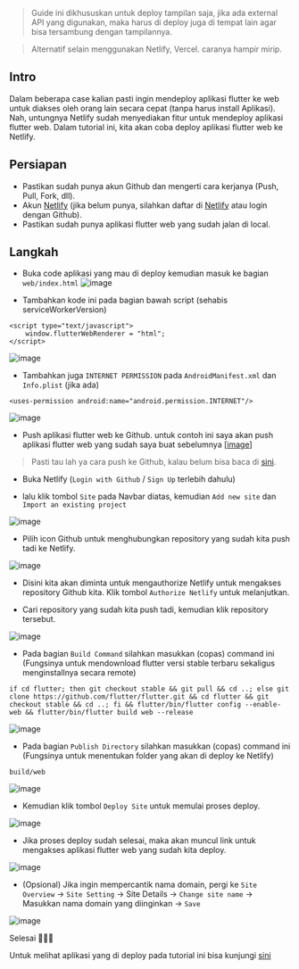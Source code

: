 

> Guide ini dikhususkan untuk deploy tampilan saja, jika ada external API yang digunakan, maka harus di deploy juga di tempat lain agar bisa tersambung dengan tampilannya.

> Alternatif selain menggunakan Netlify, Vercel. caranya hampir mirip.

## Intro

Dalam beberapa case kalian pasti ingin mendeploy aplikasi flutter ke web untuk diakses oleh orang lain secara cepat (tanpa harus install Aplikasi). Nah, untungnya Netlify sudah menyediakan fitur untuk mendeploy aplikasi flutter web. Dalam tutorial ini, kita akan coba deploy aplikasi flutter web ke Netlify.

## Persiapan



- Pastikan sudah punya akun Github dan mengerti cara kerjanya (Push, Pull, Fork, dll).
- Akun [Netlify](www.netlify.com/)  (jika belum punya, silahkan daftar di [Netlify](www.netlify.com/) atau login dengan Github).
- Pastikan sudah punya aplikasi flutter web yang sudah jalan di local.

## Langkah

- Buka code aplikasi yang mau di deploy kemudian masuk ke bagian `web/index.html`
![image](https://user-images.githubusercontent.com/45744788/201647348-d56d843e-7f33-4e7c-9f3a-27de33a8eccb.png)


- Tambahkan kode ini pada bagian bawah script (sehabis serviceWorkerVersion)
```
<script type="text/javascript">
    window.flutterWebRenderer = "html";
</script>
```
![image](https://user-images.githubusercontent.com/45744788/201647740-29761dcd-0331-47a5-b6f0-7ba3efaea949.png)

- Tambahkan juga `INTERNET PERMISSION` pada `AndroidManifest.xml` dan `Info.plist` (jika ada)

```
<uses-permission android:name="android.permission.INTERNET"/>
```

![image](https://user-images.githubusercontent.com/45744788/201659635-27718925-29c6-4ea9-88e0-d616716ba51b.png)




- Push aplikasi flutter web ke Github. untuk contoh ini saya akan push aplikasi flutter web yang sudah saya buat sebelumnya [[image](![image](https://user-images.githubusercontent.com/45744788/201641608-ebe6fbd8-9df3-40da-8668-ecb7ddaf3ec2.png))]

> Pasti tau lah ya cara push ke Github, kalau belum bisa baca di [sini](https://techobservatory.com/how-to-push-code-from-visual-studio-code-to-github/). 

- Buka Netlify (`Login with Github` / `Sign Up` terlebih dahulu)

- lalu klik tombol `Site` pada Navbar diatas, kemudian `Add new site` dan `Import an existing project` 

![image](https://user-images.githubusercontent.com/45744788/201642267-2024703f-79d3-42b3-9b39-79f7609a143b.png)

- Pilih icon Github untuk menghubungkan repository yang sudah kita push tadi ke Netlify.

![image](https://user-images.githubusercontent.com/45744788/201643631-89750477-abbf-42a8-ad09-ddc34fd2818f.png)

- Disini kita akan diminta untuk mengauthorize Netlify untuk mengakses repository Github kita. Klik tombol `Authorize Netlify` untuk melanjutkan.

- Cari repository yang sudah kita push tadi, kemudian klik repository tersebut.

![image](https://user-images.githubusercontent.com/45744788/201644372-b2dca78e-5864-4802-8633-4b83e581b277.png)

- Pada bagian `Build Command` silahkan masukkan (copas) command ini (Fungsinya untuk mendownload flutter versi stable terbaru sekaligus menginstallnya secara remote)

```
if cd flutter; then git checkout stable && git pull && cd ..; else git clone https://github.com/flutter/flutter.git && cd flutter && git checkout stable && cd ..; fi && flutter/bin/flutter config --enable-web && flutter/bin/flutter build web --release
````

![image](https://user-images.githubusercontent.com/45744788/201645191-c8e1d702-58c5-47c4-acbb-f29718c42387.png)

- Pada bagian `Publish Directory` silahkan masukkan (copas) command ini (Fungsinya untuk menentukan folder yang akan di deploy ke Netlify)


```
build/web
```
![image](https://user-images.githubusercontent.com/45744788/201645762-18153038-6ea0-4e43-81b7-e5fd899785f1.png)

- Kemudian klik tombol `Deploy Site` untuk memulai proses deploy.

![image](https://user-images.githubusercontent.com/45744788/201647939-b1dda70d-981f-4adf-ac36-d7075695cb86.png)

- Jika proses deploy sudah selesai, maka akan muncul link untuk mengakses aplikasi flutter web yang sudah kita deploy.

![image](https://user-images.githubusercontent.com/45744788/201648021-2a152874-1b15-48af-ab81-70b1d3b02782.png)

- (Opsional) Jika ingin mempercantik nama domain, pergi ke `Site Overview` -> `Site Setting` -> Site Details -> `Change site name` -> Masukkan nama domain yang diinginkan -> `Save`

![image](https://user-images.githubusercontent.com/45744788/201648347-53d9d5a8-a00e-44b7-bf53-f63cad6aeb07.png)


Selesai 🎉🎉🎉

Untuk melihat aplikasi yang di deploy pada tutorial ini bisa kunjungi [sini](hhttps://fugi-spesial.netlify.app/)







